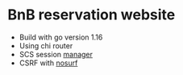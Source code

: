 # BnB reservation website

* Build with go version 1.16
* Using chi router
* SCS session [manager](https://github.com/alexedwards/scs/v2)
* CSRF with [nosurf](https://github.com/justinas/nosurf)
